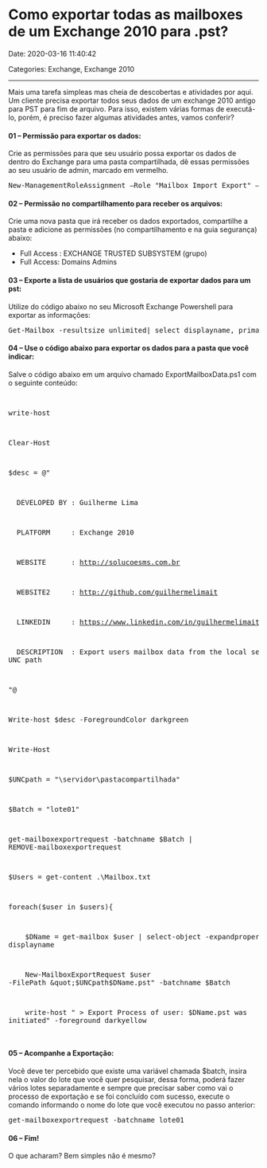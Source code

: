 # Como exportar todas as mailboxes de um Exchange 2010 para .pst?

Date: 2020-03-16 11:40:42

Categories: Exchange, Exchange 2010

---

<p>Mais uma tarefa simpleas mas cheia de descobertas e atividades por aqui. Um cliente precisa exportar todos seus dados de um exchange 2010 antigo para PST para fim de arquivo. Para isso, existem várias formas de executá-lo, porém, é preciso fazer algumas atividades antes, vamos conferir?</p>
<h4>01 &#8211; Permissão para exportar os dados:</h4>
<p>Crie as permissões para que seu usuário possa exportar os dados de dentro do Exchange para uma pasta compartilhada, dê essas permissões ao seu usuário de admin, marcado em vermelho.</p>
<pre class="brush: powershell; title: ; notranslate" title="">New-ManagementRoleAssignment –Role &quot;Mailbox Import Export&quot; –User Administrator </pre>
<h4>02 &#8211; Permissão no compartilhamento para receber os arquivos:</h4>
<p>Crie uma nova pasta que irá receber os dados exportados, compartilhe a pasta e adicione as permissões (no compartilhamento e na guia segurança) abaixo:</p>
<ul>
<li>Full Access : EXCHANGE TRUSTED SUBSYSTEM (grupo)</li>
<li>Full Access: Domains Admins</li>
</ul>
<h4>03 &#8211; Exporte a lista de usuários que gostaria de exportar dados para um pst:</h4>
<p>Utilize do código abaixo no seu Microsoft Exchange Powershell para exportar as informações:</p>
<pre class="brush: powershell; title: ; notranslate" title="">Get-Mailbox -resultsize unlimited| select displayname, primarysmtpaddress | export-csv .\mailbox.csv -NoTypeInformation -Encoding unicode</pre>
<h4>04 &#8211; Use o código abaixo para exportar os dados para a pasta que você indicar:</h4>
<p>Salve o código abaixo em um arquivo chamado ExportMailboxData.ps1 com o seguinte conteúdo:</p>
<pre class="brush: powershell; title: ; notranslate" title="">
write-host
Clear-Host
$desc = @&quot;
  DEVELOPED BY : Guilherme Lima
  PLATFORM     : Exchange 2010
  WEBSITE      : http://solucoesms.com.br
  WEBSITE2     : http://github.com/guilhermelimait
  LINKEDIN     : https://www.linkedin.com/in/guilhermelimait/
  DESCRIPTION  : Export users mailbox data from the local server to a UNC path
&quot;@
Write-host $desc -ForegroundColor darkgreen
Write-Host
$UNCpath = &quot;\\servidor\pastacompartilhada&quot;
$Batch = &quot;lote01&quot;
get-mailboxexportrequest -batchname $Batch | REMOVE-mailboxexportrequest
$Users = get-content .\Mailbox.txt
foreach($user in $users){
    $DName = get-mailbox $user | select-object -expandproperty displayname
    New-MailboxExportRequest $user -FilePath &quot;$UNCpath\$DName.pst&quot; -batchname $Batch
    write-host &quot; &gt; Export Process of user: $DName.pst was initiated&quot; -foreground darkyellow
</pre>
<h4>05 &#8211; Acompanhe a Exportação:</h4>
<p>Você deve ter percebido que existe uma variável chamada $batch, insira nela o valor do lote que você quer pesquisar, dessa forma, poderá fazer vários lotes separadamente e sempre que precisar saber como vai o processo de exportação e se foi concluído com sucesso, execute o comando informando o nome do lote que você executou no passo anterior:</p>
<pre class="brush: powershell; title: ; notranslate" title="">get-mailboxexportrequest -batchname lote01 </pre>
<h4>06 &#8211; Fim!</h4>
<p>O que acharam? Bem simples não é mesmo?</p>
